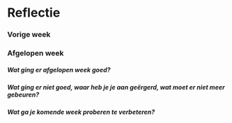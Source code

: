 Reflectie
==========

### Vorige week

### Afgelopen week


#####  Wat ging er afgelopen week goed?


#####  Wat ging er niet goed, waar heb je je aan geërgerd, wat moet er niet meer gebeuren?


##### Wat ga je komende week proberen te verbeteren?

